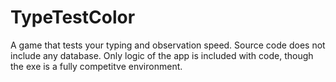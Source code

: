 # TypeTestColor

A game that tests your typing and observation speed. Source code does not include any database.
Only logic of the app is included with code, though the exe is a fully competitve environment.
